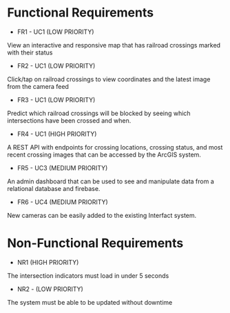 # Functional Requirements

+ FR1 - UC1 (LOW PRIORITY)
  
View an interactive and responsive map that has railroad crossings marked with their status

+ FR2 - UC1 (LOW PRIORITY)

Click/tap on railroad crossings to view coordinates and the latest image from the camera feed

+ FR3 - UC1 (LOW PRIORITY)

Predict which railroad crossings will be blocked by seeing which intersections have been crossed and when. 

+ FR4 - UC1 (HIGH PRIORITY)

A REST API with endpoints for crossing locations, crossing status, and most recent crossing images that can be accessed by the ArcGIS system.

+ FR5 - UC3 (MEDIUM PRIORITY)

An admin dashboard that can be used to see and manipulate data from a relational database and firebase.

+ FR6 - UC4 (MEDIUM PRIORITY)

New cameras can be easily added to the existing Interfact system. 

# Non-Functional Requirements

+ NR1 (HIGH PRIORITY)

The intersection indicators must load in under 5 seconds

+ NR2 - (LOW PRIORITY)

The system must be able to be updated without downtime

